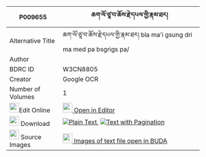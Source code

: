 |P009655|ཆག་ལོ་ཙཱ་བ་ཆོས་རྗེ་དཔལ་གྱི་རྣམ་ཐར། 
| --- | --- 
|Alternative Title |ཆག་ལོ་ཙཱ་བ་ཆོས་རྗེ་དཔལ་གྱི་རྣམ་ཐར། bla ma'i gsung dri ma med pa bsgrigs pa/
|Author | 
|BDRC ID | W3CN8805
|Creator | Google OCR
|Number of Volumes| 1
|<img width="25" src="https://img.icons8.com/color/25/000000/edit-property.png">Edit Online| [<img width="25" src="https://avatars.githubusercontent.com/u/45091458?s=200&v=4"> Open in Editor](http://editor.openpecha.org/P009655)
|<img width="25" src="https://img.icons8.com/fluent/48/000000/download-2.png"/>  Download | [![](https://img.icons8.com/color/20/000000/txt.png)Plain Text](https://github.com/Openpecha/P009655/releases/download/v1/chak_lotsawa_choje_pal_gyi_nam_plain_P009655.zip), [![](https://img.icons8.com/color/20/000000/txt.png)Text with Pagination](https://github.com/Openpecha/P009655/releases/download/v1/chak_lotsawa_choje_pal_gyi_nam_pages_P009655.zip)
|<img width="25" src="https://img.icons8.com/plasticine/100/000000/pictures-folder.png"/>  Source Images | [<img width="25" src="https://library.bdrc.io/icons/BUDA-small.svg"> Images of text file open in BUDA](https://library.bdrc.io/show/bdr:W3CN8805)
